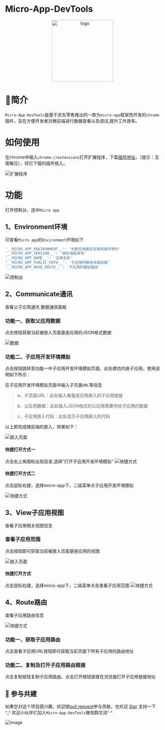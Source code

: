 # Micro-App-DevTools

<p align="center">
  <a href="https://micro-zoe.github.io/micro-app/">
    <img src="https://zeroing.jd.com/micro-app/media/logo.png" alt="logo" width="200"/>
  </a>
</p>

# 📖简介
`Micro-App-DevTools`是基于京东零售推出的一款为`micro-app`框架而开发的`chrome`插件，旨在方便开发者对微前端进行数据查看以及调试,提升工作效率。

# 如何使用

在chrome中输入`chrome://extensions`打开扩展程序，下载[插件地址](https://github.com/micro-zoe/micro-app-chrome-plugin/releases/download/v1.0.2/micro-app-chrome-plugin.zip)，（提示：无需解压），将已下载的插件拖入。

![扩展程序](https://img12.360buyimg.com/imagetools/jfs/t1/119438/16/38287/53001/646b50e3F9012f2e8/3bba9844bbb1431b.png)

# 功能
打开控制台，选中`Micro app`

## 1、Environment环境

可查看`Micro app`的`Environment`环境如下

```js
'__MICRO_APP_ENVIRONMENT__': '判断应用是否在微前端环境中'
'__MICRO_APP_VERSION__': '微前端版本号'
'__MICRO_APP_NAME__': '应用名称'
'__MICRO_APP_PUBLIC_PATH__': '子应用的静态资源前缀'
'__MICRO_APP_BASE_ROUTE__': '子应用的基础路由'
```

![控制台](https://m.360buyimg.com/babel/jfs/t1/92170/34/45320/165007/650c20d5F5db8671a/7472d637694733c6.png)

## 2、Communicate通讯
查看父子应用通讯
数据通信面板

### 功能一、获取父应用数据
点击按钮获取当前被嵌入页面基座应用的JSON格式数据

![数据](https://m.360buyimg.com/babel/jfs/t1/134966/38/37257/31060/650bfcb8Fd7206838/d80ac758e26cab7d.png)


### 功能二、子应用开发环境模拟
点击按钮跳转至功能一中子应用开发环境模拟页面，此处模仿内嵌子应用，使用说明如下所示：

在子应用开发环境模拟页面中输入子页面`URL`等信息

> a、子页面URL：此处输入被基座应用嵌入的子应用链接

> b、父应用数据：此处输入JSON格式的父应用需要传给子应用的数据

> c、子应用嵌入代码：此处显示子应用嵌入的代码


以上即完成微前端的嵌入，效果如下：

![嵌入页面](https://img10.360buyimg.com/imagetools/jfs/t1/34172/26/15026/142590/646b51afF00535320/d9d0fd6c7b1590cb.png)

#### 快捷打开方式一
点击右上角图标出现目录,选择"打开子应用开发环境模拟"
![快捷方式](https://img12.360buyimg.com/imagetools/jfs/t1/99019/19/29391/10185/646b51dfF326dcc6c/04273f1a3daf9f9d.png)

#### 快捷打开方式二
点击鼠标右键，选择micro-app下，二级菜单点子应用开发环境模拟

![快捷方式](https://github.com/micro-zoe/micro-app-chrome-plugin/assets/14011130/91b40f7c-a826-4ffe-8c20-0b43a5c3bc6f)

## 3、View子应用视图
查看子应用相关视图信息
### 查看子应用范围
点击按钮即可获取当前被嵌入页面基座应用的视图

![嵌入页面](https://m.360buyimg.com/babel/jfs/t1/122818/13/33795/75508/64a6376dFda233623/601deb9d6e6c01ec.png)
#### 快捷打开方式
点击鼠标右键，选择micro-app下，二级菜单点击查看子应用范围
![快捷方式](https://m.360buyimg.com/babel/jfs/t1/138697/34/36942/29835/64a637f4F11b0ec84/87108f5df15e1b4b.png)

## 4、Route路由
查看子应用路由信息

![快捷方式](https://m.360buyimg.com/babel/jfs/t1/104185/16/45873/134059/650bf92cFd2de845e/83d692c452ce2abb.png)
### 功能一、获取子应用路由
点击查看子应用URL按钮即可获取当前页面下所有子应用的路由地址
### 功能二、复制及打开子应用路由链接
点击复制按钮复制子应用路由，点击打开按钮直接在浏览器打开子应用链接地址

## 🤝 参与共建

如果您对这个项目感兴趣，欢迎提[pull request](https://github.com/micro-zoe/micro-app-chrome-plugin/pulls)参与贡献，也欢迎 [Star](https://github.com/micro-zoe/micro-app-chrome-plugin) 支持一下 ^_^
欢迎小伙伴们加入`Micro-App-DevTools`微信群交流^ ^   

![image](https://img12.360buyimg.com/imagetools/jfs/t1/29962/13/20207/70265/646c9851Fe104e7c1/fed2ab97e2cf5f29.png)



